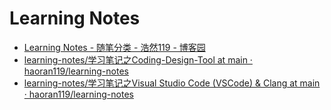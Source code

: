 # Learning Notes

* [Learning Notes - 随笔分类 - 浩然119 - 博客园](https://www.cnblogs.com/pegasus923/category/273739.html)
* [learning-notes/学习笔记之Coding-Design-Tool at main · haoran119/learning-notes](https://github.com/haoran119/learning-notes/tree/main/%E5%AD%A6%E4%B9%A0%E7%AC%94%E8%AE%B0%E4%B9%8BCoding-Design-Tool)
* [learning-notes/学习笔记之Visual Studio Code (VSCode) & Clang at main · haoran119/learning-notes](https://github.com/haoran119/learning-notes/tree/main/%E5%AD%A6%E4%B9%A0%E7%AC%94%E8%AE%B0%E4%B9%8BVisual%20Studio%20Code%20(VSCode)%20%26%20Clang)
